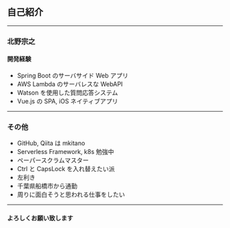 ## 自己紹介

---

### 北野宗之

#### 開発経験

- Spring Boot のサーバサイド Web アプリ
- AWS Lambda のサーバレスな WebAPI
- Watson を使用した質問応答システム
- Vue.js の SPA, iOS ネイティブアプリ

---

### その他

- GitHub, Qiita は mkitano
- Serverless Framework, k8s 勉強中
- ペーパースクラムマスター
- Ctrl と CapsLock を入れ替えたい派
- 左利き
- 千葉県船橋市から通勤
- 周りに面白そうと思われる仕事をしたい

---

#### よろしくお願い致します
